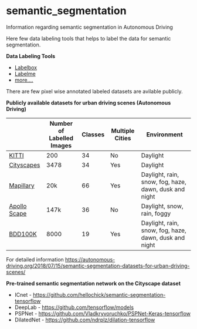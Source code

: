 # semantic_segmentation

Information regarding semantic segmentation in Autonomous Driving 

Here few data labeling tools that helps to label the data for semantic segmentation.

**Data Labeling Tools**

*	[Labelbox](https://github.com/Labelbox/Labelbox)
*	[Labelme](http://labelme.csail.mit.edu/Release3.0/)
*	[more....](https://en.wikipedia.org/wiki/List_of_manual_image_annotation_tools)

There are few pixel wise annotated labeled datasets are avilable publicly.

**Publicly available datasets for urban driving scenes (Autonomous Driving)**

|            |Number of Labelled Images|	Classes |	Multiple Cities |	Environment |
| --- | --- | --- | --- | --- |
|[KITTI](http://arxiv.org/abs/1708.01566)       |	200|	34|	No|	Daylight|
|[Cityscapes](http://arxiv.org/abs/1604.01685)  |	3478|	34|	Yes|	Daylight|
|[Mapillary](https://research.mapillary.com/img/publications/ICCV17a.pdf)   |	20k|	66|	Yes|	Daylight, rain, snow, fog, haze, dawn, dusk and night|
|[Apollo Scape](http://arxiv.org/abs/1803.06184)|	147k|	36|	No|	Daylight, snow, rain, foggy|
|[BDD100K](http://arxiv.org/abs/1805.04687)     |	8000|	19|	Yes|	Daylight, rain, snow, fog, haze, dawn, dusk and night|

For detailed information https://autonomous-driving.org/2018/07/15/semantic-segmentation-datasets-for-urban-driving-scenes/

**Pre-trained semantic segmentation network on the Cityscape dataset**

* ICnet - https://github.com/hellochick/semantic-segmentation-tensorflow
* DeepLab - https://github.com/tensorflow/models
* PSPNet - https://github.com/Vladkryvoruchko/PSPNet-Keras-tensorflow
* DilatedNet - https://github.com/ndrplz/dilation-tensorflow
